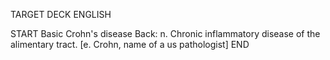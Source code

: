 TARGET DECK
ENGLISH

START
Basic
Crohn's disease
Back: n. Chronic inflammatory disease of the alimentary tract. [e. Crohn, name of a us pathologist]
END
